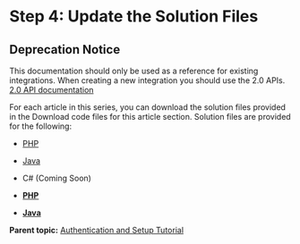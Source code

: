 # Step 4: Update the Solution Files

## Deprecation Notice

This documentation should only be used as a reference for existing integrations. When creating a new integration you should use the 2.0 APIs. [2.0 API documentation](https://github.com/AdobeDocs/analytics-2.0-apis)
 

For each article in this series, you can download the solution files provided in the Download code files for this article section. Solution files are provided for the following:

-   [PHP](c_PHP.md#) 
-   [Java](c_Java.md#) 
-   C\# \(Coming Soon\)

-   **[PHP](c_PHP.md)**  
 
-   **[Java](c_Java.md)**  
 

**Parent topic:** [Authentication and Setup Tutorial](c_Authentication_and_Setup.md)

